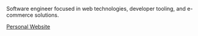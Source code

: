 <div>
  <p>Software engineer focused in web technologies, developer tooling, and e-commerce solutions.</p>

  <a href="https://www.leviwilkerson.com" target="_blank" >Personal Website</a>
</div>
